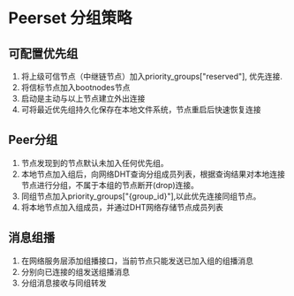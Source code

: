 
# Peerset 分组策略

## 可配置优先组
1. 将上级可信节点（中继链节点）加入priority_groups["reserved"], 优先连接.
2. 将信标节点加入bootnodes节点
3. 启动是主动与以上节点建立外出连接
4. 可将最近优先组持久化保存在本地文件系统，节点重启后快速恢复连接

## Peer分组
 1. 节点发现到的节点默认未加入任何优先组。
 2. 本地节点加入组后，向网络DHT查询分组成员列表，根据查询结果对本地连接节点进行分组，不属于本组的节点断开(drop)连接。
 3. 同组节点加入priority_groups["{group_id}"],以此优先连接同组节点。
 4. 将本地节点加入组成员，并通过DHT网络存储节点成员列表
## 消息组播

1. 在网络服务层添加组播接口，当前节点只能发送已加入组的组播消息
2. 分别向已连接的组发送组播消息
3. 分组消息接收与同组转发
